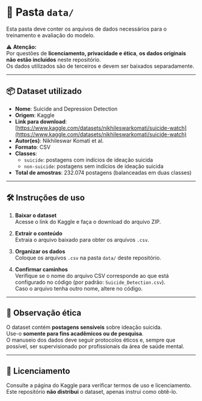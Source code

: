 # 📂 Pasta `data/`

Esta pasta deve conter os arquivos de dados necessários para o treinamento e avaliação do modelo.

⚠️ **Atenção:**  
Por questões de **licenciamento, privacidade e ética**, **os dados originais não estão incluídos** neste repositório.  
Os dados utilizados são de terceiros e devem ser baixados separadamente.

---

## 📦 Dataset utilizado

- **Nome**: Suicide and Depression Detection
- **Origem**: Kaggle
- **Link para download**: [https://www.kaggle.com/datasets/nikhileswarkomati/suicide-watch](https://www.kaggle.com/datasets/nikhileswarkomati/suicide-watch)
- **Autor(es)**: Nikhileswar Komati et al.
- **Formato**: CSV
- **Classes**:
  - `suicide`: postagens com indícios de ideação suicida
  - `non-suicide`: postagens sem indícios de ideação suicida
- **Total de amostras**: 232.074 postagens (balanceadas em duas classes)

---

## 🛠️ Instruções de uso

1. **Baixar o dataset**  
   Acesse o link do Kaggle e faça o download do arquivo ZIP.

2. **Extrair o conteúdo**  
   Extraia o arquivo baixado para obter os arquivos `.csv`.

3. **Organizar os dados**  
   Coloque os arquivos `.csv` na pasta `data/` deste repositório.

4. **Confirmar caminhos**  
Verifique se o nome do arquivo CSV corresponde ao que está configurado no código (por padrão: `Suicide_Detection.csv`).  
Caso o arquivo tenha outro nome, altere no código.

---

## 📜 Observação ética

O dataset contém **postagens sensíveis** sobre ideação suicida.  
Use-o **somente para fins acadêmicos ou de pesquisa**.  
O manuseio dos dados deve seguir protocolos éticos e, sempre que possível, ser supervisionado por profissionais da área de saúde mental.

---

## 📄 Licenciamento

Consulte a página do Kaggle para verificar termos de uso e licenciamento.  
Este repositório **não distribui** o dataset, apenas instrui como obtê-lo.